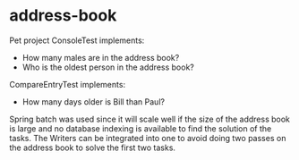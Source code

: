 address-book
============

Pet project
ConsoleTest implements:
  * How many males are in the address book?
  * Who is the oldest person in the address book?

CompareEntryTest implements:
  * How many days older is Bill than Paul?

Spring batch was used since it will scale well if the size of the address book is large and no database indexing is available to find the solution of the tasks.
The Writers can be integrated into one to avoid doing two passes on the address book to solve the first two tasks.